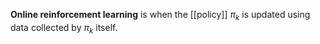 **Online reinforcement learning** is when the [[policy]] $\pi_k$ is updated using data collected by $\pi_k$ itself.
